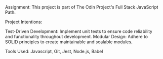 Assignment: This project is part of The Odin Project's Full Stack JavaScript Path.

Project Intentions:

Test-Driven Development: Implement unit tests to ensure code reliability and functionality throughout development.
Modular Design: Adhere to SOLID principles to create maintainable and scalable modules.

Tools Used:
Javascript, Git, Jest, Node.js, Babel
